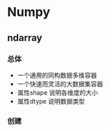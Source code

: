 

# Numpy

## ndarray

### 总体

* 一个通用的同构数据多维容器
* 一个快速而灵活的大数据集容器
* 属性shape 说明各维度的大小
* 属性dtype 说明数据类型

### 创建